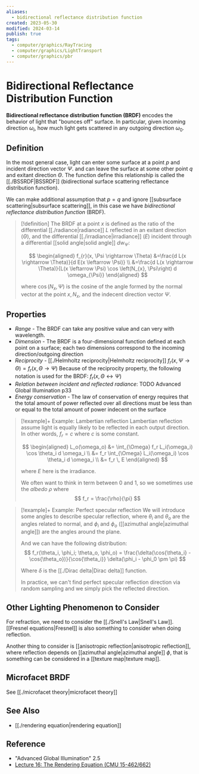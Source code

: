 ```yaml
---
aliases:
  - bidirectional reflectance distribution function
created: 2023-05-30
modified: 2024-03-14
publish: true
tags:
  - computer/graphics/RayTracing
  - computer/graphics/LightTransport
  - computer/graphics/pbr
---
```


# Bidirectional Reflectance Distribution Function

**Bidirectional reflectance distribution function (BRDF)** encodes the behavior of light that "bounces off" surface. In particular, given incoming direction $\omega_i$, how much light gets scattered in any outgoing direction $\omega_0$.

## Definition

In the most general case, light can enter some surface at a point $p$ and incident direction vector $\Psi$. and can leave the surface at some other point $q$ and exitant direction $\Theta$. The function define this relationship is called the [[./BSSRDF|BSSRDF]] (bidirectional surface scattering reflectance distribution function).

We can make additional assumption that $p = q$ and ignore [[subsurface scattering|subsurface scattering]], in this case we have *bidirectional reflectance distribution function* (BRDF). 

> [!definition]
> The BRDF at a point $x$ is defined as the ratio of the differential [[./radiance|radiance]] $L$ reflected in an exitant direction ($\Theta$), and the differential [[./irradiance|irradiance]] ($E$) incident through a differential [[solid angle|solid angle]] $dw_{\Psi}$:
> 
> $$
>    \begin{aligned}
>    f_{r}(x, \Psi \rightarrow \Theta) &=\frac{d L(x \rightarrow \Theta)}{d E(x \leftarrow \Psi)} \\
>    &=\frac{d L(x \rightarrow \Theta)}{L(x \leftarrow \Psi) \cos \left(N_{x}, \Psi\right) d \omega_{\Psi}}
>    \end{aligned}
> $$
> 
> where $\cos(N_x, \Psi)$ is the cosine of the angle formed by the normal vector at the point $x, N_x$, and the indecent direction vector $\Psi$.
   
## Properties
 - *Range* - The BRDF can take any positive value and can very with wavelength.
- *Dimension* - The BRDF is a four-dimensional function defined at each point on a surface; each two dimensions correspond to the incoming direction/outgoing direction
- *Reciprocity* - [[./Helmholtz reciprocity|Helmholtz reciprocity]] $f_{r}(x, \Psi \rightarrow \Theta)=f_{r}(x, \Theta \rightarrow \Psi)$
  Because of the reciprocity property, the following notation is used for the BRDF: $f_{r}(x, \Theta \leftrightarrow \Psi)$
- *Relation between incident and reflected radiance*:
  TODO Advanced Global Illumination p33
- *Energy conservation* - The law of conservation of energy requires that the total amount of power reflected over all directions must be less than or equal to the total amount of power indecent on the surface

> [!example]+ Example: Lambertian reflection
> Lambertian reflection assume light is equally likely to be reflected in each output direction. In other words, $f_r = c$ where $c$ is some constant.
> 
> $$
>    \begin{aligned}
>    L_o(\omega_o)
>    &= \int_{\Omega} f_r L_i(\omega_i) \cos \theta_i d \omega_i \\
>    &= f_r \int_{\Omega} L_i(\omega_i) \cos \theta_i d \omega_i \\
>    &= f_r \, E
>    \end{aligned}
> $$
> 
> where $E$ here is the irradiance.
> 
> We often want to think in term between 0 and 1, so we sometimes use the *albedo* $\rho$ where
> $$
>    f_r = \frac{\rho}{\pi}
> $$

> [!example]+ Example: Perfect specular reflection
> We will introduce some angles to describe specular reflection,
> where $\theta_i$ and $\theta_o$ are the angles related to normal,
> and $\phi_i$ and $\phi_o$ ([[azimuthal angle|azimuthal angle]]) are the angles around the plane.
> 
> And we can have the following distribution:
> $$
>    f_r(\theta_i, \phi_i; \theta_o, \phi_o) = \frac{\delta(\cos{\theta_i} - \cos{\theta_o})}{\cos{\theta_i}}
>    \delta(\phi_i - \phi_0 \pm \pi)
> $$
> 
> Where $\delta$ is the [[./Dirac delta|Dirac delta]] function.
> 
> In practice, we can't find perfect specular reflection direction via random sampling and we simply pick the reflected direction.

## Other Lighting Phenomenon to Consider
For refraction, we need to consider the [[./Snell's Law|Snell's Law]]. [[Fresnel equations|Fresnel]] is also something to consider when doing reflection.

Another thing to consider is [[anisotropic reflection|anisotropic reflection]], where reflection depends on [[azimuthal angle|azimuthal angle]] $\phi$, that is something can be considered in a [[texture map|texture map]].

## Microfacet BRDF
See [[./microfacet theory|microfacet theory]]

## See Also
- [[./rendering equation|rendering equation]]

## Reference
- "Advanced Global Illumination" 2.5
- [Lecture 16: The Rendering Equation (CMU 15-462/662)](https://youtu.be/Ttxdbn7TSLI)